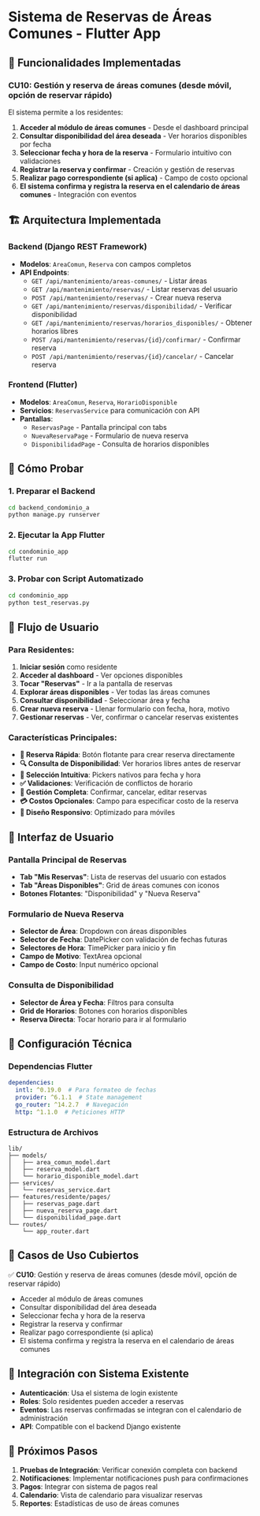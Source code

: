 # Sistema de Reservas de Áreas Comunes - Flutter App

## 📱 Funcionalidades Implementadas

### CU10: Gestión y reserva de áreas comunes (desde móvil, opción de reservar rápido)

El sistema permite a los residentes:

1. **Acceder al módulo de áreas comunes** - Desde el dashboard principal
2. **Consultar disponibilidad del área deseada** - Ver horarios disponibles por fecha
3. **Seleccionar fecha y hora de la reserva** - Formulario intuitivo con validaciones
4. **Registrar la reserva y confirmar** - Creación y gestión de reservas
5. **Realizar pago correspondiente (si aplica)** - Campo de costo opcional
6. **El sistema confirma y registra la reserva en el calendario de áreas comunes** - Integración con eventos

## 🏗️ Arquitectura Implementada

### Backend (Django REST Framework)
- **Modelos**: `AreaComun`, `Reserva` con campos completos
- **API Endpoints**:
  - `GET /api/mantenimiento/areas-comunes/` - Listar áreas
  - `GET /api/mantenimiento/reservas/` - Listar reservas del usuario
  - `POST /api/mantenimiento/reservas/` - Crear nueva reserva
  - `GET /api/mantenimiento/reservas/disponibilidad/` - Verificar disponibilidad
  - `GET /api/mantenimiento/reservas/horarios_disponibles/` - Obtener horarios libres
  - `POST /api/mantenimiento/reservas/{id}/confirmar/` - Confirmar reserva
  - `POST /api/mantenimiento/reservas/{id}/cancelar/` - Cancelar reserva

### Frontend (Flutter)
- **Modelos**: `AreaComun`, `Reserva`, `HorarioDisponible`
- **Servicios**: `ReservasService` para comunicación con API
- **Pantallas**:
  - `ReservasPage` - Pantalla principal con tabs
  - `NuevaReservaPage` - Formulario de nueva reserva
  - `DisponibilidadPage` - Consulta de horarios disponibles

## 🚀 Cómo Probar

### 1. Preparar el Backend
```bash
cd backend_condominio_a
python manage.py runserver
```

### 2. Ejecutar la App Flutter
```bash
cd condominio_app
flutter run
```

### 3. Probar con Script Automatizado
```bash
cd condominio_app
python test_reservas.py
```

## 📱 Flujo de Usuario

### Para Residentes:

1. **Iniciar sesión** como residente
2. **Acceder al dashboard** - Ver opciones disponibles
3. **Tocar "Reservas"** - Ir a la pantalla de reservas
4. **Explorar áreas disponibles** - Ver todas las áreas comunes
5. **Consultar disponibilidad** - Seleccionar área y fecha
6. **Crear nueva reserva** - Llenar formulario con fecha, hora, motivo
7. **Gestionar reservas** - Ver, confirmar o cancelar reservas existentes

### Características Principales:

- **🎯 Reserva Rápida**: Botón flotante para crear reserva directamente
- **🔍 Consulta de Disponibilidad**: Ver horarios libres antes de reservar
- **📅 Selección Intuitiva**: Pickers nativos para fecha y hora
- **✅ Validaciones**: Verificación de conflictos de horario
- **🔄 Gestión Completa**: Confirmar, cancelar, editar reservas
- **💳 Costos Opcionales**: Campo para especificar costo de la reserva
- **📱 Diseño Responsivo**: Optimizado para móviles

## 🎨 Interfaz de Usuario

### Pantalla Principal de Reservas
- **Tab "Mis Reservas"**: Lista de reservas del usuario con estados
- **Tab "Áreas Disponibles"**: Grid de áreas comunes con iconos
- **Botones Flotantes**: "Disponibilidad" y "Nueva Reserva"

### Formulario de Nueva Reserva
- **Selector de Área**: Dropdown con áreas disponibles
- **Selector de Fecha**: DatePicker con validación de fechas futuras
- **Selectores de Hora**: TimePicker para inicio y fin
- **Campo de Motivo**: TextArea opcional
- **Campo de Costo**: Input numérico opcional

### Consulta de Disponibilidad
- **Selector de Área y Fecha**: Filtros para consulta
- **Grid de Horarios**: Botones con horarios disponibles
- **Reserva Directa**: Tocar horario para ir al formulario

## 🔧 Configuración Técnica

### Dependencias Flutter
```yaml
dependencies:
  intl: ^0.19.0  # Para formateo de fechas
  provider: ^6.1.1  # State management
  go_router: ^14.2.7  # Navegación
  http: ^1.1.0  # Peticiones HTTP
```

### Estructura de Archivos
```
lib/
├── models/
│   ├── area_comun_model.dart
│   ├── reserva_model.dart
│   └── horario_disponible_model.dart
├── services/
│   └── reservas_service.dart
├── features/residente/pages/
│   ├── reservas_page.dart
│   ├── nueva_reserva_page.dart
│   └── disponibilidad_page.dart
└── routes/
    └── app_router.dart
```

## 🎯 Casos de Uso Cubiertos

✅ **CU10**: Gestión y reserva de áreas comunes (desde móvil, opción de reservar rápido)
- Acceder al módulo de áreas comunes
- Consultar disponibilidad del área deseada
- Seleccionar fecha y hora de la reserva
- Registrar la reserva y confirmar
- Realizar pago correspondiente (si aplica)
- El sistema confirma y registra la reserva en el calendario de áreas comunes

## 🔄 Integración con Sistema Existente

- **Autenticación**: Usa el sistema de login existente
- **Roles**: Solo residentes pueden acceder a reservas
- **Eventos**: Las reservas confirmadas se integran con el calendario de administración
- **API**: Compatible con el backend Django existente

## 🚀 Próximos Pasos

1. **Pruebas de Integración**: Verificar conexión completa con backend
2. **Notificaciones**: Implementar notificaciones push para confirmaciones
3. **Pagos**: Integrar con sistema de pagos real
4. **Calendario**: Vista de calendario para visualizar reservas
5. **Reportes**: Estadísticas de uso de áreas comunes


